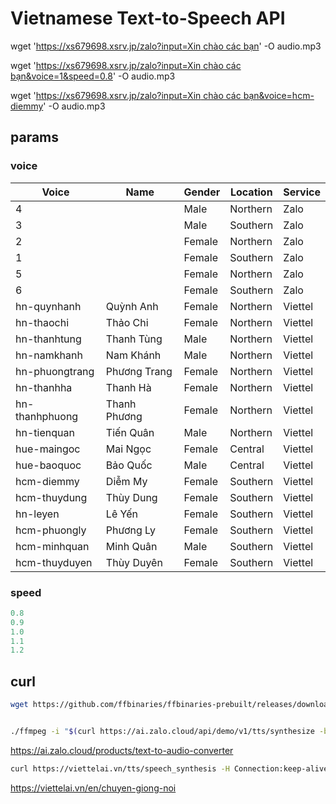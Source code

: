 # Vietnamese Text-to-Speech API

wget '[https://xs679698.xsrv.jp/zalo?input=Xin chào các bạn](<https://xs679698.xsrv.jp/zalo?input=Xin chào các bạn>)' -O audio.mp3

wget '[https://xs679698.xsrv.jp/zalo?input=Xin chào các bạn&voice=1&speed=0.8](<https://xs679698.xsrv.jp/zalo?input=Xin chào các bạn&voice=1&speed=0.8>)' -O audio.mp3

wget '[https://xs679698.xsrv.jp/zalo?input=Xin chào các bạn&voice=hcm-diemmy](<https://xs679698.xsrv.jp/zalo?input=Xin chào các bạn&voice=hcm-diemmy>)' -O audio.mp3

## params

### voice

| Voice          | Name         | Gender | Location | Service |
| -------------- | ------------ | ------ | -------- | ------- |
|              4 |              | Male   | Northern | Zalo    |
|              3 |              | Male   | Southern | Zalo    |
|              2 |              | Female | Northern | Zalo    |
|              1 |              | Female | Southern | Zalo    |
|              5 |              | Female | Northern | Zalo    |
|              6 |              | Female | Southern | Zalo    |
|    hn-quynhanh | Quỳnh Anh    | Female | Northern | Viettel |
|     hn-thaochi | Thảo Chi     | Female | Northern | Viettel |
|   hn-thanhtung | Thanh Tùng   | Male   | Northern | Viettel |
|    hn-namkhanh | Nam Khánh    | Male   | Northern | Viettel |
| hn-phuongtrang | Phương Trang | Female | Northern | Viettel |
|     hn-thanhha | Thanh Hà     | Female | Northern | Viettel |
| hn-thanhphuong | Thanh Phương | Female | Northern | Viettel |
|    hn-tienquan | Tiến Quân    | Male   | Northern | Viettel |
|    hue-maingoc | Mai Ngọc     | Female | Central  | Viettel |
|    hue-baoquoc | Bảo Quốc     | Male   | Central  | Viettel |
|     hcm-diemmy | Diễm My      | Female | Southern | Viettel |
|   hcm-thuydung | Thùy Dung    | Female | Southern | Viettel |
|       hn-leyen | Lê Yến       | Female | Southern | Viettel |
|   hcm-phuongly | Phương Ly    | Female | Southern | Viettel |
|   hcm-minhquan | Minh Quân    | Male   | Southern | Viettel |
|  hcm-thuyduyen | Thùy Duyên   | Female | Southern | Viettel |


### speed

```yaml
0.8
0.9
1.0
1.1
1.2
```

## curl

```bash
wget https://github.com/ffbinaries/ffbinaries-prebuilt/releases/download/v6.1/ffmpeg-6.1-linux-64.zip && unzip ffmpeg-6.1-linux-64.zip


./ffmpeg -i "$(curl https://ai.zalo.cloud/api/demo/v1/tts/synthesize -b zai_did=8k9uAj3FNiTevcSSryzXoYYo64d0o6V3AB4PHJ8q -H origin:https://ai.zalo.cloud -H referer:https://ai.zalo.cloud/products/text-to-audio-converter --data 'input=Xin+chào+bạn&speaker_id=6&speed=0.9&dict_id=0&quality=0' | jq -r .data.url)" output.mp3
```

https://ai.zalo.cloud/products/text-to-audio-converter

```bash
curl https://viettelai.vn/tts/speech_synthesis -H Connection:keep-alive -H Content-Type:application/json --data '{"speed":1,"voice":"hcm-diemmy","text":"Xin chào bạn","tts_return_option":3,"without_filter":false}' -o output.mp3
```

https://viettelai.vn/en/chuyen-giong-noi
